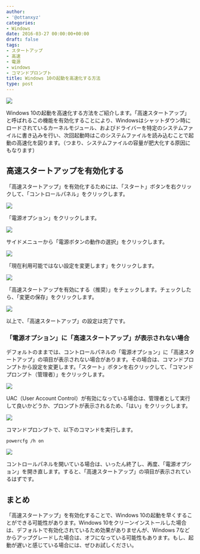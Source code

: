 ```yaml
---
author:
- '@ottanxyz'
categories:
- Windows
date: 2016-03-27 00:00:00+00:00
draft: false
tags:
- スタートアップ
- 高速
- 電源
- windows
- コマンドプロンプト
title: Windows 10の起動を高速化する方法
type: post
---
```


![](160327-56f7d2bd526fb.jpg)

Windows 10の起動を高速化する方法をご紹介します。「高速スタートアップ」と呼ばれるこの機能を有効化することにより、Windowsはシャットダウン時にロードされているカーネルモジュール、およびドライバーを特定のシステムファイルに書き込みを行い、次回起動時はこのシステムファイルを読み込むことで起動の高速化を図ります。（つまり、システムファイルの容量が肥大化する原因にもなります）

## 高速スタートアップを有効化する

「高速スタートアップ」を有効化するためには、「スタート」ボタンを右クリックして、「コントロールパネル」をクリックします。

![](160327-56f7d2be2ecb4-1.png)

「電源オプション」をクリックします。

![](160327-56f7d2c0a3bed-1.png)

サイドメニューから「電源ボタンの動作の選択」をクリックします。

![](160327-56f7d2ca2c63e.png)

「現在利用可能ではない設定を変更します」をクリックします。

![](160327-56f7d2d2b0fc3-1.png)

「高速スタートアップを有効にする（推奨）」をチェックします。チェックしたら、「変更の保存」をクリックします。

![](160327-56f7d2dc3636d.png)

以上で、「高速スタートアップ」の設定は完了です。

### 「電源オプション」に「高速スタートアップ」が表示されない場合

デフォルトのままでは、コントロールパネルの「電源オプション」に「高速スタートアップ」の項目が表示されない場合があります。その場合は、コマンドプロンプトから設定を変更します。「スタート」ボタンを右クリックして、「コマンドプロンプト（管理者）」をクリックします。

![](160327-56f7d2e5772ea-1.png)

UAC（User Account Control）が有効になっている場合は、管理者として実行して良いかどうか、プロンプトが表示されるため、「はい」をクリックします。

![](160327-56f7d2e83257c.png)

コマンドプロンプトで、以下のコマンドを実行します。

    powercfg /h on

![](160327-56f7d2e90954a-1.png)

コントロールパネルを開いている場合は、いったん終了し、再度、「電源オプション」を開き直します。すると、「高速スタートアップ」の項目が表示されているはずです。

## まとめ

「高速スタートアップ」を有効化することで、Windows 10の起動を早くすることができる可能性があります。Windows 10をクリーンインストールした場合は、デフォルトで有効化されているため効果がありませんが、Windows 7などからアップグレードした場合は、オフになっている可能性もあります。もし、起動が遅いと感じている場合には、ぜひお試しください。
